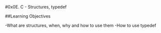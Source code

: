 #0x0E. C - Structures, typedef

##Learning Objectives

-What are structures, when, why and how to use them
-How to use typedef
